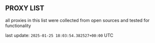 ## PROXY LIST

all proxies in this list were collected from open sources and tested for functionality

last update: `2025-01-25 18:03:54.382527+00:00` UTC